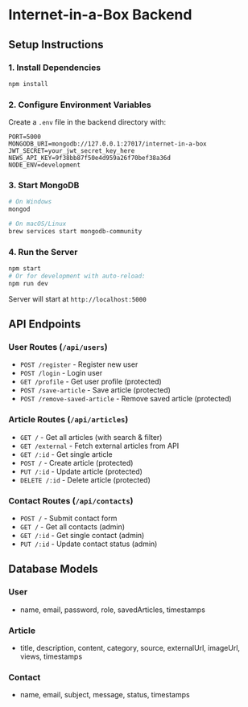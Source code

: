 # Internet-in-a-Box Backend

## Setup Instructions

### 1. Install Dependencies
```bash
npm install
```

### 2. Configure Environment Variables
Create a `.env` file in the backend directory with:
```
PORT=5000
MONGODB_URI=mongodb://127.0.0.1:27017/internet-in-a-box
JWT_SECRET=your_jwt_secret_key_here
NEWS_API_KEY=9f38bb87f50e4d959a26f70bef38a36d
NODE_ENV=development
```

### 3. Start MongoDB
```bash
# On Windows
mongod

# On macOS/Linux
brew services start mongodb-community
```

### 4. Run the Server
```bash
npm start
# Or for development with auto-reload:
npm run dev
```

Server will start at `http://localhost:5000`

## API Endpoints

### User Routes (`/api/users`)
- `POST /register` - Register new user
- `POST /login` - Login user
- `GET /profile` - Get user profile (protected)
- `POST /save-article` - Save article (protected)
- `POST /remove-saved-article` - Remove saved article (protected)

### Article Routes (`/api/articles`)
- `GET /` - Get all articles (with search & filter)
- `GET /external` - Fetch external articles from API
- `GET /:id` - Get single article
- `POST /` - Create article (protected)
- `PUT /:id` - Update article (protected)
- `DELETE /:id` - Delete article (protected)

### Contact Routes (`/api/contacts`)
- `POST /` - Submit contact form
- `GET /` - Get all contacts (admin)
- `GET /:id` - Get single contact (admin)
- `PUT /:id` - Update contact status (admin)

## Database Models

### User
- name, email, password, role, savedArticles, timestamps

### Article
- title, description, content, category, source, externalUrl, imageUrl, views, timestamps

### Contact
- name, email, subject, message, status, timestamps